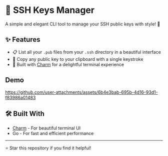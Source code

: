 # 🔑 SSH Keys Manager

A simple and elegant CLI tool to manage your SSH public keys with style! 🚀

## ✨ Features

- 📋 List all your `.pub` files from your `.ssh` directory in a beautiful interface
- 📎 Copy any public key to your clipboard with a single keystroke
- 🎨 Built with [Charm](https://charm.sh/) for a delightful terminal experience

## Demo

https://github.com/user-attachments/assets/6b4e3bab-695b-4d16-93d1-f83986a01483

## 🛠️ Built With

- [Charm](https://charm.sh/) - For beautiful terminal UI
- Go - For fast and efficient performance

---
⭐ Star this repository if you find it helpful!